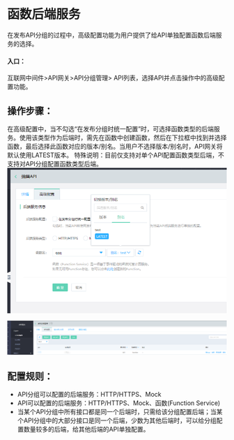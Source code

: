 # 函数后端服务

在发布API分组的过程中，高级配置功能为用户提供了给API单独配置函数后端服务的选择。

#### 入口：
互联网中间件>API网关>API分组管理> API列表，选择API并点击操作中的高级配置功能。


##  操作步骤：
在高级配置中，当不勾选“在发布分组时统一配置”时，可选择函数类型的后端服务。使用该类型作为后端时，需先在函数中创建函数，然后在下拉框中找到并选择函数，最后选择此函数对应的版本/别名。当用户不选择版本/别名时，API网关将默认使用LATEST版本。
特殊说明：目前仅支持对单个API配置函数类型后端，不支持对API分组配置函数类型后端。
 ![API列表](../../../../../image/Internet-Middleware/API-Gateway/back-end-Function1.png)
 
 ![API列表](../../../../../image/Internet-Middleware/API-Gateway/back-end-Function2.png)


##  配置规则：
- API分组可以配置的后端服务：HTTP/HTTPS、Mock
- API可以配置的后端服务：HTTP/HTTPS、Mock、函数(Function Service)
- 当某个API分组中所有接口都是同一个后端时，只需给该分组配置后端；当某个API分组中的大部分接口是同一个后端，少数为其他后端时，可以给分组配置数量较多的后端，给其他后端的API单独配置。

